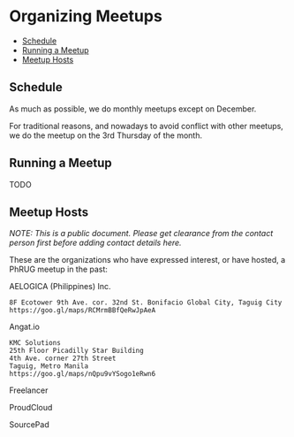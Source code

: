 # Organizing Meetups

- [Schedule](#schedule)
- [Running a Meetup](#running-a-meetup)
- [Meetup Hosts](#meetup-hosts)

## Schedule

As much as possible, we do monthly meetups except on December.

For traditional reasons, and nowadays to avoid conflict with other meetups, we do the meetup on the 3rd Thursday of the month.

## Running a Meetup

TODO

## Meetup Hosts

_NOTE: This is a public document. Please get clearance from the contact person first before adding contact details here._

These are the organizations who have expressed interest, or have hosted, a PhRUG meetup in the past:

AELOGICA (Philippines) Inc.
```
8F Ecotower 9th Ave. cor. 32nd St. Bonifacio Global City, Taguig City
https://goo.gl/maps/RCMrmBBfQeRwJpAeA
```

Angat.io
```
KMC Solutions
25th Floor Picadilly Star Building
4th Ave. corner 27th Street
Taguig, Metro Manila
https://goo.gl/maps/nQpu9vYSogo1eRwn6
```

Freelancer

ProudCloud

SourcePad
